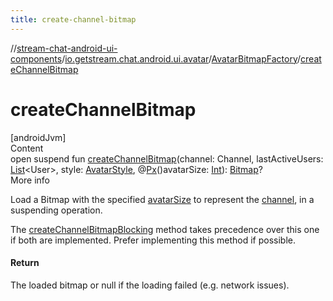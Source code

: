 ```yaml
---
title: create-channel-bitmap
---
```

//[stream-chat-android-ui-components](../../../index.md)/[io.getstream.chat.android.ui.avatar](../index.md)/[AvatarBitmapFactory](index.md)/[createChannelBitmap](createChannelBitmap.md)



# createChannelBitmap  
[androidJvm]  
Content  
open suspend fun [createChannelBitmap](createChannelBitmap.md)(channel: Channel, lastActiveUsers: [List](https://kotlinlang.org/api/latest/jvm/stdlib/kotlin.collections/-list/index.html)&lt;User&gt;, style: [AvatarStyle](../AvatarStyle/index.md), @[Px](https://developer.android.com/reference/kotlin/androidx/annotation/Px.html)()avatarSize: [Int](https://kotlinlang.org/api/latest/jvm/stdlib/kotlin/-int/index.html)): [Bitmap](https://developer.android.com/reference/kotlin/android/graphics/Bitmap.html)?  
More info  


Load a Bitmap with the specified [avatarSize](createChannelBitmap.md) to represent the [channel](createChannelBitmap.md), in a suspending operation.



The [createChannelBitmapBlocking](createChannelBitmapBlocking.md) method takes precedence over this one if both are implemented. Prefer implementing this method if possible.



#### Return  


The loaded bitmap or null if the loading failed (e.g. network issues).

  



